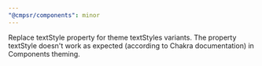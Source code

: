 ```yaml
---
"@cmpsr/components": minor
---
```


Replace textStyle property for theme textStyles variants. The property textStyle doesn't work as expected (according to Chakra documentation) in Components theming.
